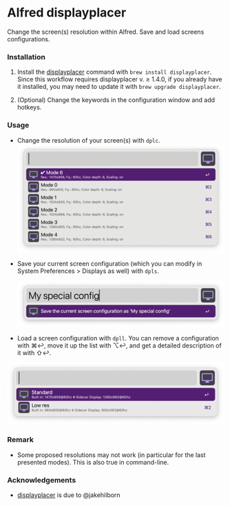 # Alfred displayplacer

Change the screen(s) resolution within Alfred.
Save and load screens configurations.

### Installation

1. Install the [displayplacer](https://github.com/jakehilborn/displayplacer) command with `brew install displayplacer`.
Since this workflow requires displayplacer v. ≥ 1.4.0, if you already have it installed, you may need to update it with `brew upgrade displayplacer`.

2. (Optional) Change the keywords in the configuration window and add hotkeys.

### Usage

- Change the resolution of your screen(s) with `dplc`.
  <img width="764" alt="" src="images/Capture2.png"/>

- Save your current screen configuration (which you can modify in System Preferences > Displays as well) with `dpls`.
  
  <img width="764" alt="" src="images/Capture1.png"/>

- Load a screen configuration with `dpll`. You can remove a configuration with ⌘↩, move it up the list with ⌥↩, and get a detailed description of it with ⇧↩.
<img width="764" alt="" src="images/Capture3.png"/>

### Remark

- Some proposed resolutions may not work (in particular for the last presented modes). This is also true in command-line.

### Acknowledgements

- [displayplacer](https://github.com/jakehilborn/displayplacer) is due to @jakehilborn
